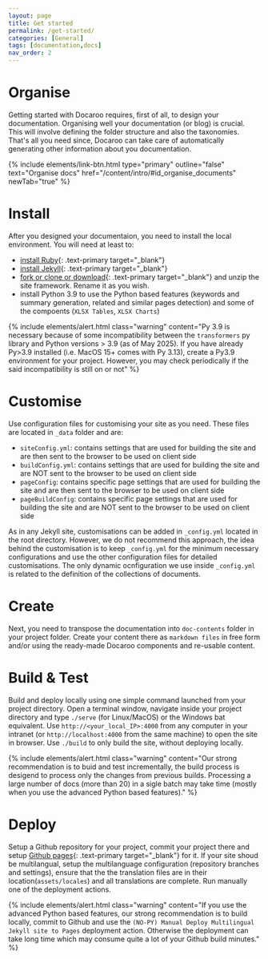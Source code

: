 ```yaml
---
layout: page
title: Get started
permalink: /get-started/
categories: [General]
tags: [documentation,docs]
nav_order: 2
---
```


# Organise
Getting started with Docaroo requires, first of all, to design your documentation. Organising well your documentation (or blog) is crucial. This will involve defining the folder structure and also the taxonomies. That's all you need since, Docaroo can take care of automatically generating other information about you documentation.

{% include elements/link-btn.html type="primary" outline="false" text="Organise docs" href="/content/intro/#id_organise_documents" newTab="true" %}

# Install
After you designed your documentaion, you need to install the local environment. You will need at least to:
- [install Ruby](https://www.ruby-lang.org/){: .text-primary target="_blank"}
- [install Jekyll](https://jekyllrb.com/){: .text-primary target="_blank"}
- [fork or clone or download](https://github.com/pmc-community/jekyll-site-template/tree/gh-pages){: .text-primary target="_blank"} and unzip the site framework. Rename it as you wish. 
- install Python 3.9 to use the Python based features (keywords and summary generation, related and similar pages detection) and some of the compoents (`XLSX Tables`, `XLSX Charts`)

{% include elements/alert.html class="warning" content="Py 3.9 is necessary because of some incompatibility between the `transformers` py library and Python versions > 3.9 (as of May 2025). If you have already Py>3.9 installed (i.e. MacOS 15+ comes with Py 3.13), create a Py3.9 environment for your project. However, you may check periodically if the said incompatibility is still on or not" %}

# Customise
Use configuration files for customising your site as you need. These files are located in `_data` folder and are:
- `siteConfig.yml`: contains settings that are used for building the site and are then sent to the browser to be used on client side
- `buildConfig.yml`: contains settings that are used for building the site and are NOT sent to the browser to be used on client side
- `pageConfig`: contains specific page settings that are used for building the site and are then sent to the browser to be used on client side
- `pageBuildConfig`: contains specific page settings that are used for building the site and are NOT sent to the browser to be used on client side

As in any Jekyll site, customisations can be added in `_config.yml` located in the root directory. However, we do not recommend this approach, the idea behind the customisation is to keep `_config.yml` for the minimum necessary configurations and use the other configuration files for detailed customisations. The only dynamic ocnfiguration we use inside `_config.yml` is related to the definition of the collections of documents.

# Create
Next, you need to transpose the documentation into `doc-contents` folder in your project folder. Create your content there as `markdown files` in free form and/or using the ready-made Docaroo components and re-usable content.

# Build & Test
Build and deploy locally using one simple command launched from your project directory. Open a terminal window, navigate inside your project directory and type `./serve` (for Linux/MacOS) or the Windows bat equivalent. Use `http://<your_local_IP>:4000` from any computer in your intranet (or `http://localhost:4000` from the same machine) to open the site in browser. Use `./build` to only build the site, without deploying locally. 

{% include elements/alert.html class="warning" content="Our strong recommendation is to buid and test incrementally, the build process is desigend to process only the changes from previous builds. Processing a large number of docs (more than 20) in a sigle batch may take time (mostly when you use the advanced Python based features)." %}

# Deploy
Setup a Github repository for your project, commit your project there and setup [Github pages](https://docs.github.com/en/pages){: .text-primary target="_blank"} for it. If your site shoud be multilangual, setup the multilanguage configuration (repository branches and settings), ensure that the the translation files are in their location(`assets/locales`) and all translations are complete. Run manually one of the deployment actions. 

{% include elements/alert.html class="warning" content="If you use the advanced Python based features, our strong recommendation is to build locally, commit to Github and use the `(NO-PY) Manual Deploy Multilingual Jekyll site to Pages` deployment action. Otherwise the deployment can take long time which may consume quite a lot of your Github build minutes." %}